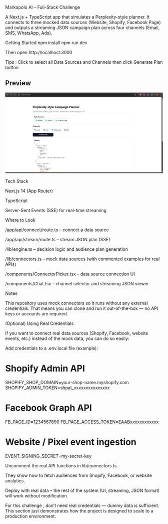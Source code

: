 Markopolo AI – Full-Stack Challenge

A Next.js + TypeScript app that simulates a Perplexity-style planner.
It connects to three mocked data sources (Website, Shopify, Facebook Page) and outputs a streaming JSON campaign plan across four channels (Email, SMS, WhatsApp, Ads).

Getting Started
npm install
npm run dev


Then open http://localhost:3000  

Tips : Click to select all Data Sources and Channels then click Generate Plan button

##  Preview

![App Screenshot](public/screenshot.png)

Tech Stack

Next.js 14 (App Router)

TypeScript

Server-Sent Events (SSE) for real-time streaming

Where to Look

/app/api/connect/route.ts – connect a data source

/app/api/stream/route.ts – stream JSON plan (SSE)

/lib/engine.ts – decision logic and audience plan generation

/lib/connectors.ts – mock data sources (with commented examples for real APIs)

/components/ConnectorPicker.tsx – data source connection UI

/components/Chat.tsx – channel selector and streaming JSON viewer

Notes

This repository uses mock connectors so it runs without any external credentials. That means you can clone and run it out-of-the-box — no API keys or accounts are required.

(Optional) Using Real Credentials

If you want to connect real data sources (Shopify, Facebook, website events, etc.) instead of the mock data, you can do so easily:

Add credentials to a .env.local file (example):

# Shopify Admin API
SHOPIFY_SHOP_DOMAIN=your-shop-name.myshopify.com
SHOPIFY_ADMIN_TOKEN=shpat_xxxxxxxxxxxxxxx

# Facebook Graph API
FB_PAGE_ID=1234567890
FB_PAGE_ACCESS_TOKEN=EAABxxxxxxxxxxxx

# Website / Pixel event ingestion
EVENT_SIGNING_SECRET=my-secret-key


Uncomment the real API functions in lib/connectors.ts

They show how to fetch audiences from Shopify, Facebook, or website analytics.

Deploy with real data – the rest of the system (UI, streaming, JSON format) will work without modification.

For this challenge , don’t need real credentials — dummy data is sufficient. This section just demonstrates how the project is designed to scale to a production environment.
